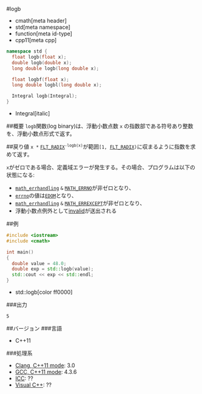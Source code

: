 #logb
* cmath[meta header]
* std[meta namespace]
* function[meta id-type]
* cpp11[meta cpp]

```cpp
namespace std {
  float logb(float x);
  double logb(double x);
  long double logb(long double x);

  float logbf(float x);
  long double logbl(long double x);

  Integral logb(Integral);
}
```
* Integral[italic]

##概要
`logb`関数(log binary)は、浮動小数点数 `x` の指数部である符号あり整数を、浮動小数点形式で返す。


##戻り値
`x *` [`FLT_RADIX`](/reference/cfloat/flt_radix.md)<code><sup>-logb(x)</sup></code>が範囲`[1, `[`FLT_RADIX`](/reference/cfloat/flt_radix.md)`)`に収まるように指数を求めて返す。

`x`がゼロである場合、定義域エラーが発生する。その場合、プログラムは以下の状態になる:

- [`math_errhandling`](math_errhandling.md) `&` [`MATH_ERRNO`](math_errno.md.nolink)が非ゼロとなり、
- [`errno`](/reference/cerrno/errno.md)の値は[`EDOM`](/reference/cerrno.md)となり、
- [`math_errhandling`](math_errhandling.md) `&` [`MATH_ERREXCEPT`](math_errexcept.md.nolink)が非ゼロとなり、
- 浮動小数点例外として[invalid](/reference/cfenv/fe_invalid.md)が送出される


##例
```cpp
#include <iostream>
#include <cmath>

int main()
{
  double value = 48.0;
  double exp = std::logb(value);
  std::cout << exp << std::endl;
}
```
* std::logb[color ff0000]

###出力
```
5
```

##バージョン
###言語
- C++11

###処理系
- [Clang, C++11 mode](/implementation.md#clang): 3.0
- [GCC, C++11 mode](/implementation.md#gcc): 4.3.6
- [ICC](/implementation.md#icc): ??
- [Visual C++](/implementation.md#visual_cpp): ??
